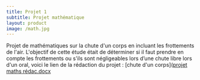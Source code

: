 ```yaml
---
title: Projet 1
subtitle: Projet mathématique
layout: product
image: /math.jpg
---
```



Projet de mathématiques sur la chute d'un corps en incluant les frottements de l'air.
L'objectif de cette étude était de déterminer si il faut prendre en compte les frottements ou s'ils sont négligeables lors d’une chute libre lors d'un oral, voici le lien de la rédaction du projet : [chute d'un corps]([projet maths rédac.docx](https://cloudlasalle-my.sharepoint.com/personal/mathis_evrard_etu_unilasalle_fr/Documents/projet%20maths%20r%C3%A9dac.docx?d=w91289db2d2c0490d87d754083e4b582b&csf=1&web=1&e=NN33u1)
